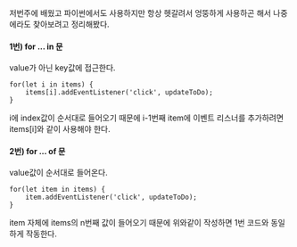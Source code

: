 저번주에 배웠고 파이썬에서도 사용하지만 항상 헷갈려서 엉뚱하게 사용하곤 해서 나중에라도 찾아보려고 정리해봤다.

#### 1번) for ... in 문

value가 아닌 key값에 접근한다.

```
for(let i in items) {
	items[i].addEventListener('click', updateToDo);
}
```

i에 index값이 순서대로 들어오기 때문에 i-1번째 item에 이벤트 리스너를 추가하려면 items[i]와 같이 사용해야 한다.

#### 2번) for ... of 문

value값이 순서대로 들어온다.

```
for(let item in items) {
	item.addEventListener('click', updateToDo);
}
```

item 자체에 items의 n번째 값이 들어오기 때문에 위와같이 작성하면 1번 코드와 동일하게 작동한다.
